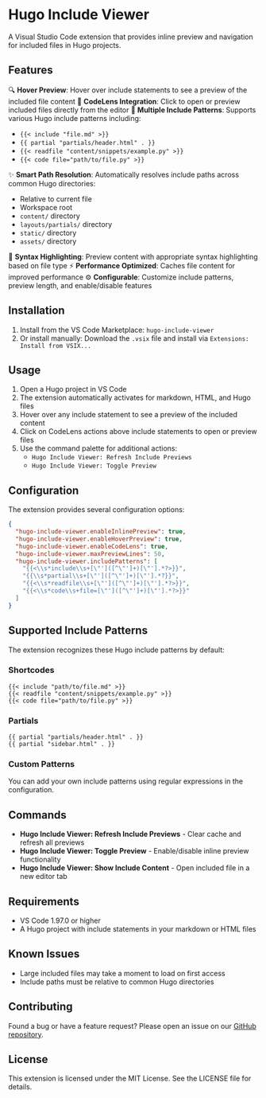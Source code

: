 # Hugo Include Viewer

A Visual Studio Code extension that provides inline preview and navigation for included files in Hugo projects.

## Features

🔍 **Hover Preview**: Hover over include statements to see a preview of the included file content
📄 **CodeLens Integration**: Click to open or preview included files directly from the editor
🎯 **Multiple Include Patterns**: Supports various Hugo include patterns including:
- `{{< include "file.md" >}}`
- `{{ partial "partials/header.html" . }}`
- `{{< readfile "content/snippets/example.py" >}}`
- `{{< code file="path/to/file.py" >}}`

✨ **Smart Path Resolution**: Automatically resolves include paths across common Hugo directories:
- Relative to current file
- Workspace root
- `content/` directory
- `layouts/partials/` directory
- `static/` directory
- `assets/` directory

🎨 **Syntax Highlighting**: Preview content with appropriate syntax highlighting based on file type
⚡ **Performance Optimized**: Caches file content for improved performance
⚙️ **Configurable**: Customize include patterns, preview length, and enable/disable features

## Installation

1. Install from the VS Code Marketplace: `hugo-include-viewer`
2. Or install manually: Download the `.vsix` file and install via `Extensions: Install from VSIX...`

## Usage

1. Open a Hugo project in VS Code
2. The extension automatically activates for markdown, HTML, and Hugo files
3. Hover over any include statement to see a preview of the included content
4. Click on CodeLens actions above include statements to open or preview files
5. Use the command palette for additional actions:
   - `Hugo Include Viewer: Refresh Include Previews`
   - `Hugo Include Viewer: Toggle Preview`

## Configuration

The extension provides several configuration options:

```json
{
  "hugo-include-viewer.enableInlinePreview": true,
  "hugo-include-viewer.enableHoverPreview": true,
  "hugo-include-viewer.enableCodeLens": true,
  "hugo-include-viewer.maxPreviewLines": 50,
  "hugo-include-viewer.includePatterns": [
    "{{<\\s*include\\s+[\"']([^\"']+)[\"'].*?>}}",
    "{{\\s*partial\\s+[\"']([^\"']+)[\"'].*?}}",
    "{{<\\s*readfile\\s+[\"']([^\"']+)[\"'].*?>}}",
    "{{<\\s*code\\s+file=[\"']([^\"']+)[\"'].*?>}}"
  ]
}
```

## Supported Include Patterns

The extension recognizes these Hugo include patterns by default:

### Shortcodes
```hugo
{{< include "path/to/file.md" >}}
{{< readfile "content/snippets/example.py" >}}
{{< code file="path/to/file.py" >}}
```

### Partials
```hugo
{{ partial "partials/header.html" . }}
{{ partial "sidebar.html" . }}
```

### Custom Patterns
You can add your own include patterns using regular expressions in the configuration.

## Commands

- **Hugo Include Viewer: Refresh Include Previews** - Clear cache and refresh all previews
- **Hugo Include Viewer: Toggle Preview** - Enable/disable inline preview functionality
- **Hugo Include Viewer: Show Include Content** - Open included file in a new editor tab

## Requirements

- VS Code 1.97.0 or higher
- A Hugo project with include statements in your markdown or HTML files

## Known Issues

- Large included files may take a moment to load on first access
- Include paths must be relative to common Hugo directories

## Contributing

Found a bug or have a feature request? Please open an issue on our [GitHub repository](https://github.com/unionai/hugo-include-viewer).

## License

This extension is licensed under the MIT License. See the LICENSE file for details.
